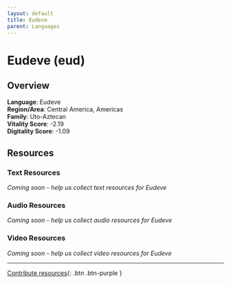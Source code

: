 ```yaml
---
layout: default
title: Eudeve
parent: Languages
---
```


# Eudeve (eud)

## Overview

**Language**: Eudeve  
**Region/Area**: Central America, Americas  
**Family**: Uto-Aztecan  
**Vitality Score**: -2.19  
**Digitality Score**: -1.09  

## Resources

### Text Resources
*Coming soon - help us collect text resources for Eudeve*

### Audio Resources
*Coming soon - help us collect audio resources for Eudeve*

### Video Resources
*Coming soon - help us collect video resources for Eudeve*

---

[Contribute resources](https://fairtrain.github.io/){: .btn .btn-purple }
